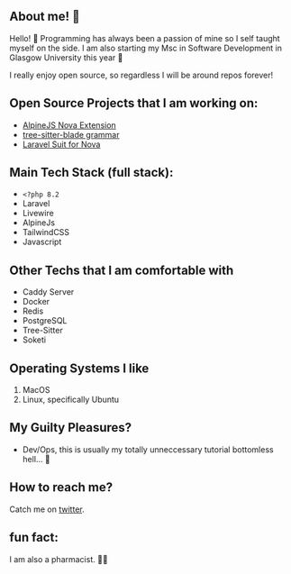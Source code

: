 ## About me! 👀

Hello! 👋
Programming has always been a passion of mine so I self taught myself on the side. I am also starting my Msc in Software Development in Glasgow University this year 🤘 

I really enjoy open source, so regardless I will be around repos forever!

## Open Source Projects that I am working on:
- [AlpineJS Nova Extension](https://github.com/EmranMR/AlpineJS-Nova-Extension)
- [tree-sitter-blade grammar](https://github.com/EmranMR/tree-sitter-blade)
- [Laravel Suit for Nova](https://github.com/EmranMR/Laravel-Nova-Extension)
## Main Tech Stack (full stack):
- `<?php 8.2`
- Laravel 
- Livewire 
- AlpineJs 
- TailwindCSS
- Javascript

## Other Techs that I am comfortable with
- Caddy Server
- Docker
- Redis
- PostgreSQL
- Tree-Sitter
- Soketi

## Operating Systems I like
1. MacOS
2. Linux, specifically Ubuntu


## My Guilty Pleasures?

- Dev/Ops, this is usually my totally unneccessary tutorial bottomless hell... 🫠

## How to reach me?
Catch me on [twitter](https://twitter.com/Alch3m1s7).

## fun fact:
I am also a pharmacist. 🤷‍♂️
<!--
**EmranMR/EmranMR** is a ✨ _special_ ✨ repository because its `README.md` (this file) appears on your GitHub profile.

Here are some ideas to get you started:

- 🔭 I’m currently working on ...
- 🌱 I’m currently learning ...
- 👯 I’m looking to collaborate on ...
- 🤔 I’m looking for help with ...
- 💬 Ask me about ...
- 📫 How to reach me: ...
- 😄 Pronouns: ...
- ⚡ Fun fact: ...
-->
